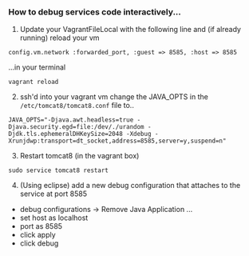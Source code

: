 ### How to debug services code interactively...

1. Update your VagrantFileLocal with the following line and (if already running) reload your vm

```
config.vm.network :forwarded_port, :guest => 8585, :host => 8585
```

...in your terminal

```
vagrant reload
```


2. ssh'd into your vagrant vm change the JAVA_OPTS in the `/etc/tomcat8/tomcat8.conf` file to..

```
JAVA_OPTS="-Djava.awt.headless=true -Djava.security.egd=file:/dev/./urandom -Djdk.tls.ephemeralDHKeySize=2048 -Xdebug -Xrunjdwp:transport=dt_socket,address=8585,server=y,suspend=n"
```

3. Restart tomcat8 (in the vagrant box)

```
sudo service tomcat8 restart
```

4. (Using eclipse) add a new debug configuration that attaches to the service at port 8585

 - debug configurations -> Remove Java Application ...
 - set host as localhost
 - port as 8585
 - click apply
 - click debug
